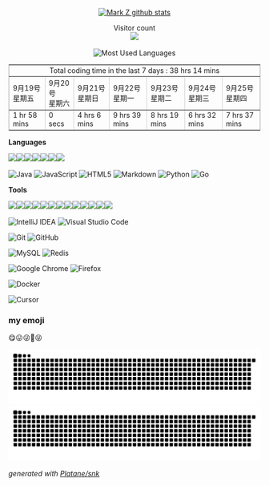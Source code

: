 

<p align="center"> 
  <a href="https://github.com/shuxuecode">
    <img src="https://github-readme-stats.vercel.app/api?username=shuxuecode&show_icons=true" alt="Mark Z github stats"/>
  </a>

<!-- &不能居中
[![Mark Z github stats](https://github-readme-stats.vercel.app/api?username=shuxuecode)](//www.funimg.top)
-->
</p>


<p align="center"> 
  Visitor count<br>
  <img src="https://profile-counter.glitch.me/shuxuecode/count.svg" />
</p>


<p align="center"> 

  <img src="https://github-readme-stats.vercel.app/api/top-langs/?username=shuxuecode&theme=dark&layout=compact" alt="Most Used Languages"/>

<!-- ![Most Used Languages](https://github-readme-stats.vercel.app/api/top-langs/?username=shuxuecode&theme=dark&layout=compact) -->
</p>


<!--START_SECTION:waka-->
<table border="1" cellspacing="0" cellpadding="20" align="center" style="border:1px solid #ccc;"><tbody><tr align="center"><td colspan=7>Total coding time in the last 7 days : 38 hrs 14 mins</td></tr><tr><td>9月19号 <br> 星期五</td><td>9月20号 <br> 星期六</td><td>9月21号 <br> 星期日</td><td>9月22号 <br> 星期一</td><td>9月23号 <br> 星期二</td><td>9月24号 <br> 星期三</td><td>9月25号 <br> 星期四</td></tr><tr><td>1 hr 58 mins</td><td>0 secs</td><td>4 hrs 6 mins</td><td>9 hrs 39 mins</td><td>8 hrs 19 mins</td><td>6 hrs 32 mins</td><td>7 hrs 37 mins</td></tr></tbody></table>
<!--END_SECTION:waka-->

**Languages**

<!-- <code>Java</code> -->

<img src="https://iconic-api.onrender.com/light/java" width="64px" /><img src="https://iconic-api.onrender.com/light/python" width="64px" /><img src="https://iconic-api.onrender.com/light/go" width="64px" /><img src="https://iconic-api.onrender.com/light/js" width="64px" /><img src="https://iconic-api.onrender.com/light/vue" width="64px" /><img src="https://iconic-api.onrender.com/light/html" width="64px" /><img src="https://iconic-api.onrender.com/dark/css" width="64px" />


![Java](https://img.shields.io/badge/java-%23ED8B00.svg?style=for-the-badge&logo=java&logoColor=white)
![JavaScript](https://img.shields.io/badge/javascript-%23323330.svg?style=for-the-badge&logo=javascript&logoColor=%23F7DF1E)
![HTML5](https://img.shields.io/badge/html5-%23E34F26.svg?style=for-the-badge&logo=html5&logoColor=white)
![Markdown](https://img.shields.io/badge/markdown-%23000000.svg?style=for-the-badge&logo=markdown&logoColor=white)
![Python](https://img.shields.io/badge/python-3670A0?style=for-the-badge&logo=python&logoColor=ffdd54)
![Go](https://img.shields.io/badge/go-%2300ADD8.svg?style=for-the-badge&logo=go&logoColor=white)

**Tools**

<img src="https://iconic-api.onrender.com/light/chatgpt" width="64px" /><img src="https://iconic-api.onrender.com/light/deepseek" width="64px" /><img src="https://iconic-api.onrender.com/light/docker" width="64px" /><img src="https://iconic-api.onrender.com/light/git" width="64px" /><img src="https://iconic-api.onrender.com/light/intellij" width="64px" /><img src="https://iconic-api.onrender.com/light/linux" width="64px" /><img src="https://iconic-api.onrender.com/light/markdown" width="64px" /><img src="https://iconic-api.onrender.com/light/redis" width="64px" /><img src="https://iconic-api.onrender.com/light/ubuntu" width="64px" /><img src="https://iconic-api.onrender.com/light/vim" width="64px" /><img src="https://iconic-api.onrender.com/light/vscode" width="64px" /><img src="https://iconic-api.onrender.com/light/windows" width="64px" /><img src="https://iconic-api.onrender.com/light/zed" width="64px" />


![IntelliJ IDEA](https://img.shields.io/badge/IntelliJIDEA-000000.svg?style=for-the-badge&logo=intellij-idea&logoColor=white)
![Visual Studio Code](https://img.shields.io/badge/Visual%20Studio%20Code-0078d7.svg?style=for-the-badge&logo=visual-studio-code&logoColor=white)


![Git](https://img.shields.io/badge/git-%23F05033.svg?style=for-the-badge&logo=git&logoColor=white)
![GitHub](https://img.shields.io/badge/github-%23121011.svg?style=for-the-badge&logo=github&logoColor=white)


![MySQL](https://img.shields.io/badge/mysql-%2300f.svg?style=for-the-badge&logo=mysql&logoColor=white)
![Redis](https://img.shields.io/badge/redis-%23DD0031.svg?style=for-the-badge&logo=redis&logoColor=white)


![Google Chrome](https://img.shields.io/badge/Google%20Chrome-4285F4?style=for-the-badge&logo=GoogleChrome&logoColor=white)
![Firefox](https://img.shields.io/badge/Firefox-FF7139?style=for-the-badge&logo=Firefox-Browser&logoColor=white)


![Docker](https://img.shields.io/badge/docker-%230db7ed.svg?style=for-the-badge&logo=docker&logoColor=white)

![Cursor](https://img.shields.io/badge/Cursor-blue)


### my emoji

😋😛😜🤪😝



![github contribution grid snake animation](https://raw.githubusercontent.com/shuxuecode/shuxuecode/output/github-snake-dark.svg#gh-dark-mode-only)![github contribution grid snake animation](https://raw.githubusercontent.com/shuxuecode/shuxuecode/output/github-snake.svg#gh-light-mode-only)


<!-- 
![github contribution grid snake animation](https://raw.fastgit.org/shuxuecode/shuxuecode/output/github-contribution-grid-snake-dark.svg#gh-dark-mode-only)![github contribution grid snake animation](https://raw.fastgit.org/shuxuecode/shuxuecode/output/github-contribution-grid-snake.svg#gh-light-mode-only)
-->

_generated with [Platane/snk](https://github.com/Platane/snk)_

<!-- 
![历年提交记录](metrics.plugin.calendar.full.svg)
 -->

<!-- 
### Hi there 👋
 -->

<!--
**shuxuecode/shuxuecode** is a ✨ _special_ ✨ repository because its `README.md` (this file) appears on your GitHub profile.

Here are some ideas to get you started:

- 🔭 I’m currently working on ...
- 🌱 I’m currently learning ...
- 👯 I’m looking to collaborate on ...
- 🤔 I’m looking for help with ...
- 💬 Ask me about ...
- 📫 How to reach me: ...
- 😄 Pronouns: ...
- ⚡ Fun fact: ...
-->

